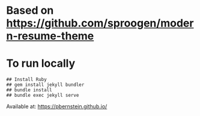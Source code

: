 

# Based on https://github.com/sproogen/modern-resume-theme


# To run locally
	## Install Ruby
	## gem install jekyll bundler
	## bundle install
	## bundle exec jekyll serve

Available at: https://pbernstein.github.io/
